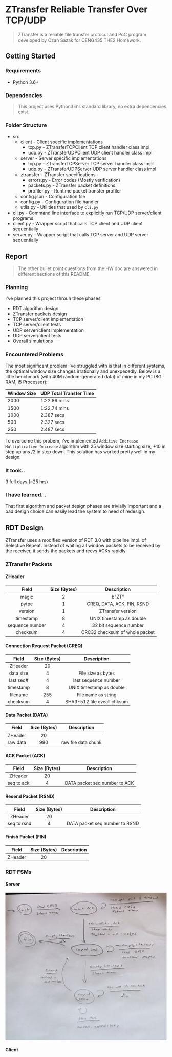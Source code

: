 # ZTransfer Reliable Transfer Over TCP/UDP

> ZTransfer is a reliable file transfer protocol and PoC program developed by Ozan Sazak for CENG435 THE2 Homework.

## Getting Started
### Requirements

- Python 3.6+

### Dependencies

> This project uses Python3.6's standard library, no extra dependencies exist.

### Folder Structure

- src
    - client - Client specific implementations
        - tcp.py - ZTransferTCPClient TCP client handler class impl
        - udp.py - ZTransferUDPClient UDP client handler class impl
    - server - Server specific implementations
        - tcp.py - ZTransferTCPServer TCP server handler class impl
        - udp.py - ZTransferUDPServer UDP server handler class impl
    - ztransfer - ZTransfer specifications
        - errors.py - Error codes (Mostly verification)
        - packets.py - ZTransfer packet definitions
        - profiler.py - Runtime packet transfer profiler
    - config.json - Configuration file
    - config.py - Configuration file handler
    - utils.py - Utilities that used by `cli.py`
- cli.py - Command line interface to explicitly run TCP/UDP server/client programs
- client.py - Wrapper script that calls TCP client and UDP client sequentially
- server.py - Wrapper script that calls TCP server and UDP server sequentially

## Report

> The other bullet point questions from the HW doc are answered in different sections of this README.
### Planning

I've planned this project throuh these phases:

- RDT algorithm design
- ZTransfer packets design
- TCP server/client implementation
- TCP server/client tests
- UDP server/client implementation
- UDP server/client tests
- Overall simulations

### Encountered Problems

The most significant problem i've struggled with is that in different systems, the optimal window size changes irrationally and unexpecedly. Below is a little benchmark (with 40M random-generated data) of mine in my PC (8G RAM, i5 Processor):

| Window Size | UDP Total Transfer Time |
|-------------|-------------------------|
| 2000        | 1:22.89 mins            |
| 1500        | 1:22.74 mins            |
| 1000        | 2.387 secs              |
| 500         | 2.327 secs              |
| 250         | 2.487 secs              |

To overcome this probem, i've implemented `Additive Increase Multiplicative Decrease` algorithm with 25 window size starting size, +10 in step up ans /2 in step down. This solution has worked pretty well in my design.

### It took..

3 full days (~25 hrs)

### I have learned...

That first algorithm and packet design phases are trivially important and a bad design choice can easily lead the system to need of redesign.

## RDT Design

ZTransfer uses a modified version of RDT 3.0 with pipeline impl. of Selective Repeat. Instead of waiting all window packets to be received by the receiver, it sends the packets and recvs ACKs rapidly.

### ZTransfer Packets

#### ZHeader

|      Field      | Size (Bytes) |           Description          |
|:---------------:|:------------:|:------------------------------:|
|      magic      |       2      |              b"ZT"             |
|      pytpe      |       1      |   CREQ, DATA, ACK, FIN, RSND   |
|     version     |       1      |        ZTransfer version       |
|    timestamp    |       8      |    UNIX timestamp as double    |
| sequence number |       4      |     32 bit sequence number     |
|     checksum    |       4      | CRC32 checksum of whole packet |

#### Connection Request Packet (CREQ)

|      Field      | Size (Bytes) |           Description          |
|:---------------:|:------------:|:------------------------------:|
|      ZHeader    |       20     |                                |
|      data size  |       4      |   File size as bytes           |
|     last seq#   |       4      |        last sequence number    |
|    timestamp    |       8      |    UNIX timestamp as double    |
|    filename     |       255    |     File name as string        |
|     checksum    |       4      |   SHA3-512 file oveall chksum  |

#### Data Packet (DATA)

|      Field      | Size (Bytes) |           Description          |
|:---------------:|:------------:|:------------------------------:|
|      ZHeader    |       20     |                                |
|      raw data   |       980    |   raw file data chunk          |

#### ACK Packet (ACK)

|      Field      | Size (Bytes) |           Description          |
|:---------------:|:------------:|:------------------------------:|
|      ZHeader    |       20     |                                |
|      seq to ack |       4      |   DATA packet seq number to ACK          |

#### Resend Packet (RSND)

|      Field      | Size (Bytes) |           Description          |
|:---------------:|:------------:|:------------------------------:|
|      ZHeader    |       20     |                                |
|      seq to rsnd |       4      |   DATA packet seq number to RSND          |

#### Finish Packet (FIN)

|      Field      | Size (Bytes) |           Description          |
|:---------------:|:------------:|:------------------------------:|
|      ZHeader    |       20     |                                |

### RDT FSMs

#### Server

![rdt-server](rdt-server.jpg)

#### Client